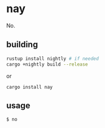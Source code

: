 # nay
No.

## building
```sh
rustup install nightly # if needed
cargo +nightly build --release
```

or

```
cargo install nay
```


## usage
```
$ no
```
